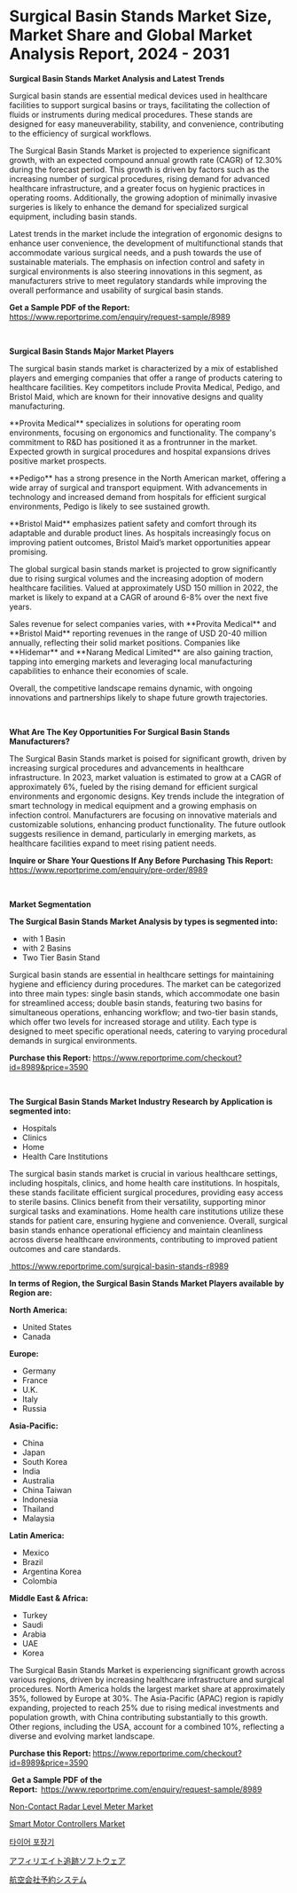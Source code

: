<p><h1>Surgical Basin Stands Market Size, Market Share and Global Market Analysis Report, 2024 - 2031</h1></p><p><strong>Surgical Basin Stands Market Analysis and Latest Trends</strong></p>
<p><p>Surgical basin stands are essential medical devices used in healthcare facilities to support surgical basins or trays, facilitating the collection of fluids or instruments during medical procedures. These stands are designed for easy maneuverability, stability, and convenience, contributing to the efficiency of surgical workflows.</p><p>The Surgical Basin Stands Market is projected to experience significant growth, with an expected compound annual growth rate (CAGR) of 12.30% during the forecast period. This growth is driven by factors such as the increasing number of surgical procedures, rising demand for advanced healthcare infrastructure, and a greater focus on hygienic practices in operating rooms. Additionally, the growing adoption of minimally invasive surgeries is likely to enhance the demand for specialized surgical equipment, including basin stands.</p><p>Latest trends in the market include the integration of ergonomic designs to enhance user convenience, the development of multifunctional stands that accommodate various surgical needs, and a push towards the use of sustainable materials. The emphasis on infection control and safety in surgical environments is also steering innovations in this segment, as manufacturers strive to meet regulatory standards while improving the overall performance and usability of surgical basin stands.</p></p>
<p><strong>Get a Sample PDF of the Report:&nbsp;</strong> <a href="https://www.reportprime.com/enquiry/request-sample/8989">https://www.reportprime.com/enquiry/request-sample/8989</a></p>
<p>&nbsp;</p>
<p><strong>Surgical Basin Stands Major Market Players</strong></p>
<p><p>The surgical basin stands market is characterized by a mix of established players and emerging companies that offer a range of products catering to healthcare facilities. Key competitors include Provita Medical, Pedigo, and Bristol Maid, which are known for their innovative designs and quality manufacturing.</p><p>**Provita Medical** specializes in solutions for operating room environments, focusing on ergonomics and functionality. The company's commitment to R&D has positioned it as a frontrunner in the market. Expected growth in surgical procedures and hospital expansions drives positive market prospects.</p><p>**Pedigo** has a strong presence in the North American market, offering a wide array of surgical and transport equipment. With advancements in technology and increased demand from hospitals for efficient surgical environments, Pedigo is likely to see sustained growth.</p><p>**Bristol Maid** emphasizes patient safety and comfort through its adaptable and durable product lines. As hospitals increasingly focus on improving patient outcomes, Bristol Maid’s market opportunities appear promising. </p><p>The global surgical basin stands market is projected to grow significantly due to rising surgical volumes and the increasing adoption of modern healthcare facilities. Valued at approximately USD 150 million in 2022, the market is likely to expand at a CAGR of around 6-8% over the next five years.</p><p>Sales revenue for select companies varies, with **Provita Medical** and **Bristol Maid** reporting revenues in the range of USD 20-40 million annually, reflecting their solid market positions. Companies like **Hidemar** and **Narang Medical Limited** are also gaining traction, tapping into emerging markets and leveraging local manufacturing capabilities to enhance their economies of scale.</p><p>Overall, the competitive landscape remains dynamic, with ongoing innovations and partnerships likely to shape future growth trajectories.</p></p>
<p>&nbsp;</p>
<p><strong>What Are The Key Opportunities For Surgical Basin Stands Manufacturers?</strong></p>
<p><p>The Surgical Basin Stands market is poised for significant growth, driven by increasing surgical procedures and advancements in healthcare infrastructure. In 2023, market valuation is estimated to grow at a CAGR of approximately 6%, fueled by the rising demand for efficient surgical environments and ergonomic designs. Key trends include the integration of smart technology in medical equipment and a growing emphasis on infection control. Manufacturers are focusing on innovative materials and customizable solutions, enhancing product functionality. The future outlook suggests resilience in demand, particularly in emerging markets, as healthcare facilities expand to meet rising patient needs.</p></p>
<p><strong>Inquire or Share Your Questions If Any Before Purchasing This Report:</strong> <a href="https://www.reportprime.com/enquiry/pre-order/8989">https://www.reportprime.com/enquiry/pre-order/8989</a></p>
<p>&nbsp;</p>
<p><strong>Market Segmentation</strong></p>
<p><strong>The Surgical Basin Stands Market Analysis by types is segmented into:</strong></p>
<p><ul><li>with 1 Basin</li><li>with 2 Basins</li><li>Two Tier Basin Stand</li></ul></p>
<p><p>Surgical basin stands are essential in healthcare settings for maintaining hygiene and efficiency during procedures. The market can be categorized into three main types: single basin stands, which accommodate one basin for streamlined access; double basin stands, featuring two basins for simultaneous operations, enhancing workflow; and two-tier basin stands, which offer two levels for increased storage and utility. Each type is designed to meet specific operational needs, catering to varying procedural demands in surgical environments.</p></p>
<p><strong>Purchase this Report:&nbsp;</strong><a href="https://www.reportprime.com/checkout?id=8989&price=3590">https://www.reportprime.com/checkout?id=8989&price=3590</a></p>
<p>&nbsp;</p>
<p><strong>The Surgical Basin Stands Market Industry Research by Application is segmented into:</strong></p>
<p><ul><li>Hospitals</li><li>Clinics</li><li>Home</li><li>Health Care Institutions</li></ul></p>
<p><p>The surgical basin stands market is crucial in various healthcare settings, including hospitals, clinics, and home health care institutions. In hospitals, these stands facilitate efficient surgical procedures, providing easy access to sterile basins. Clinics benefit from their versatility, supporting minor surgical tasks and examinations. Home health care institutions utilize these stands for patient care, ensuring hygiene and convenience. Overall, surgical basin stands enhance operational efficiency and maintain cleanliness across diverse healthcare environments, contributing to improved patient outcomes and care standards.</p></p>
<p><a href="https://www.reportprime.com/surgical-basin-stands-r8989">&nbsp;https://www.reportprime.com/surgical-basin-stands-r8989</a></p>
<p><strong>In terms of Region, the Surgical Basin Stands Market Players available by Region are:</strong></p>
<p>
    <p> <strong> North America: </strong>
        <ul>
            <li>United States</li>
            <li>Canada</li>
        </ul>
        </p> 
    <p> <strong> Europe: </strong>
        <ul>
            <li>Germany</li>
            <li>France</li>
            <li>U.K.</li>
            <li>Italy</li>
            <li>Russia</li>
        </ul>
        </p> 
    <p> <strong> Asia-Pacific: </strong>
        <ul>
            <li>China</li>
            <li>Japan</li>
            <li>South Korea</li>
            <li>India</li>
            <li>Australia</li>
            <li>China Taiwan</li>
            <li>Indonesia</li>
            <li>Thailand</li>
            <li>Malaysia</li>
        </ul>
        </p> 
    <p> <strong> Latin America: </strong>
        <ul>
            <li>Mexico</li>
            <li>Brazil</li>
            <li>Argentina Korea</li>
            <li>Colombia</li>
        </ul>
        </p> 
    <p> <strong> Middle East & Africa: </strong>
        <ul>
            <li>Turkey</li>
            <li>Saudi</li>
            <li>Arabia</li>
            <li>UAE</li>
            <li>Korea</li>
        </ul>
    </p>
    </p>
<p><p>The Surgical Basin Stands Market is experiencing significant growth across various regions, driven by increasing healthcare infrastructure and surgical procedures. North America holds the largest market share at approximately 35%, followed by Europe at 30%. The Asia-Pacific (APAC) region is rapidly expanding, projected to reach 25% due to rising medical investments and population growth, with China contributing substantially to this growth. Other regions, including the USA, account for a combined 10%, reflecting a diverse and evolving market landscape.</p></p>
<p><strong>Purchase this Report: </strong><a href="https://www.reportprime.com/checkout?id=8989&price=3590">https://www.reportprime.com/checkout?id=8989&price=3590</a></p>
<p>&nbsp;<strong>Get a Sample PDF of the Report:&nbsp;&nbsp;</strong><a href="https://www.reportprime.com/enquiry/request-sample/8989">https://www.reportprime.com/enquiry/request-sample/8989</a></p>
<p><strong></strong></p>
<p><p><a href="https://issuu.com/reportprime-2/docs/non-contact-radar-level-meter-marke_a416e31473bcab">Non-Contact Radar Level Meter Market</a></p><p><a href="https://medium.com/@christopher.fisher66709/global-smart-motor-controllers-market-is-projected-to-grow-at-a-cagr-of-4-6-7f7d066b2b8b">Smart Motor Controllers Market</a></p><p><a href="https://medium.com/@nargishadi90/%ED%83%80%EC%9D%B4%EC%96%B4-%ED%8F%AC%EC%9E%A5-%EA%B8%B0%EA%B3%84-%EC%8B%9C%EC%9E%A5-%EC%97%AD%ED%95%99-%EB%B0%8F-%EC%84%B1%EC%9E%A5-%EB%8F%99%EC%9D%B8%EC%9D%84-%EB%B6%84%EC%84%9D%ED%95%98%EA%B3%A0-2024%EB%85%84%EB%B6%80%ED%84%B0-2031%EB%85%84%EA%B9%8C%EC%A7%80%EC%9D%98-%EC%98%88%EC%B8%A1%EC%9D%84-%EC%A0%9C%EA%B3%B5%ED%95%A9%EB%8B%88%EB%8B%A4-b5d205ae86b0">타이어 포장기</a></p><p><a href="https://medium.com/@eunawiegad2023/%E3%82%B0%E3%83%AD%E3%83%BC%E3%83%90%E3%83%AB%E3%82%A2%E3%83%95%E3%82%A3%E3%83%AA%E3%82%A8%E3%82%A4%E3%83%88%E3%83%88%E3%83%A9%E3%83%83%E3%82%AD%E3%83%B3%E3%82%B0%E3%82%BD%E3%83%95%E3%83%88%E3%82%A6%E3%82%A7%E3%82%A2%E5%B8%82%E5%A0%B4%E5%88%86%E6%9E%90-%E4%B8%BB%E8%A6%81%E5%B8%82%E5%A0%B4%E5%8B%95%E5%90%91%E3%81%A8%E5%B0%86%E6%9D%A5%E4%BA%88%E6%B8%AC-2024-2031-6060f81400dd">アフィリエイト追跡ソフトウェア</a></p><p><a href="https://medium.com/@eunawiegad2023/%E3%82%B0%E3%83%AD%E3%83%BC%E3%83%90%E3%83%AB%E8%88%AA%E7%A9%BA%E4%BC%9A%E7%A4%BE%E4%BA%88%E7%B4%84%E3%82%B7%E3%82%B9%E3%83%86%E3%83%A0%E5%B8%82%E5%A0%B4%E3%83%88%E3%83%AC%E3%83%B3%E3%83%89-2024%E5%B9%B4-2031%E5%B9%B4-%E3%81%AB%E9%96%A2%E3%81%99%E3%82%8B%E6%88%A6%E7%95%A5%E7%9A%84%E6%B4%9E%E5%AF%9F%E3%81%AB135%E3%83%9A%E3%83%BC%E3%82%B8%E3%81%A7%E7%B6%B2%E7%BE%85%E3%81%95%E3%82%8C%E3%81%A6%E3%81%84%E3%81%BE%E3%81%99-169f6ad3bff3">航空会社予約システム</a></p></p>